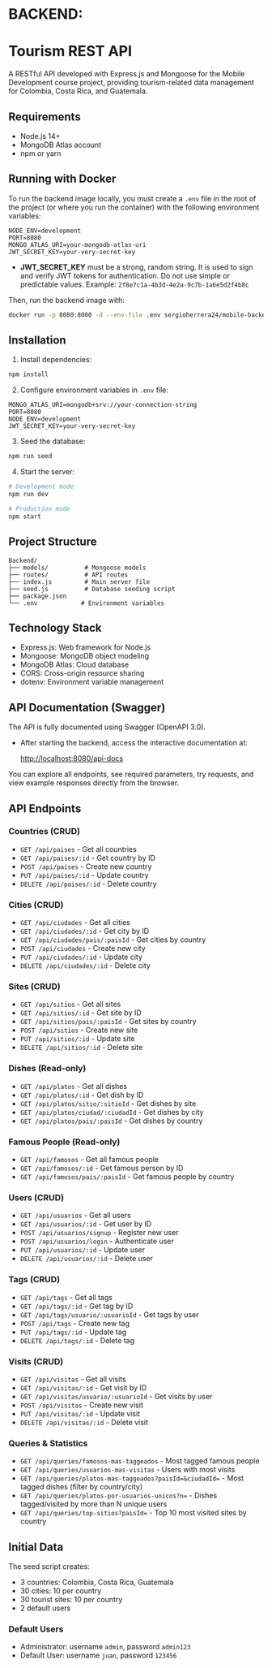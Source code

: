 
# BACKEND: 

# Tourism REST API

A RESTful API developed with Express.js and Mongoose for the Mobile Development course project, providing tourism-related data management for Colombia, Costa Rica, and Guatemala.

## Requirements

- Node.js 14+
- MongoDB Atlas account
- npm or yarn

## Running with Docker

To run the backend image locally, you must create a `.env` file in the root of the project (or where you run the container) with the following environment variables:

```
NODE_ENV=development
PORT=8080
MONGO_ATLAS_URI=your-mongodb-atlas-uri
JWT_SECRET_KEY=your-very-secret-key
```

- **JWT_SECRET_KEY** must be a strong, random string. It is used to sign and verify JWT tokens for authentication. Do not use simple or predictable values. Example: `2f8e7c1a-4b3d-4e2a-9c7b-1a6e5d2f4b8c`

Then, run the backend image with:

```bash
docker run -p 8080:8080 -d --env-file .env sergioherrera24/mobile-backend:latest
```

## Installation

1. Install dependencies:
```bash
npm install
```

2. Configure environment variables in `.env` file:
```
MONGO_ATLAS_URI=mongodb+srv://your-connection-string
PORT=8080
NODE_ENV=development
JWT_SECRET_KEY=your-very-secret-key
```

3. Seed the database:
```bash
npm run seed
```

4. Start the server:
```bash
# Development mode
npm run dev

# Production mode
npm start
```

## Project Structure

```
Backend/
├── models/          # Mongoose models
├── routes/          # API routes
├── index.js         # Main server file
├── seed.js          # Database seeding script
├── package.json
└── .env            # Environment variables
```

## Technology Stack

- Express.js: Web framework for Node.js
- Mongoose: MongoDB object modeling
- MongoDB Atlas: Cloud database
- CORS: Cross-origin resource sharing
- dotenv: Environment variable management

## API Documentation (Swagger)

The API is fully documented using Swagger (OpenAPI 3.0).

- After starting the backend, access the interactive documentation at:

  [http://localhost:8080/api-docs](http://localhost:8080/api-docs)

You can explore all endpoints, see required parameters, try requests, and view example responses directly from the browser.

## API Endpoints

### Countries (CRUD)
- `GET /api/paises` - Get all countries
- `GET /api/paises/:id` - Get country by ID
- `POST /api/paises` - Create new country
- `PUT /api/paises/:id` - Update country
- `DELETE /api/paises/:id` - Delete country

### Cities (CRUD)
- `GET /api/ciudades` - Get all cities
- `GET /api/ciudades/:id` - Get city by ID
- `GET /api/ciudades/pais/:paisId` - Get cities by country
- `POST /api/ciudades` - Create new city
- `PUT /api/ciudades/:id` - Update city
- `DELETE /api/ciudades/:id` - Delete city

### Sites (CRUD)
- `GET /api/sitios` - Get all sites
- `GET /api/sitios/:id` - Get site by ID
- `GET /api/sitios/pais/:paisId` - Get sites by country
- `POST /api/sitios` - Create new site
- `PUT /api/sitios/:id` - Update site
- `DELETE /api/sitios/:id` - Delete site

### Dishes (Read-only)
- `GET /api/platos` - Get all dishes
- `GET /api/platos/:id` - Get dish by ID
- `GET /api/platos/sitio/:sitioId` - Get dishes by site
- `GET /api/platos/ciudad/:ciudadId` - Get dishes by city
- `GET /api/platos/pais/:paisId` - Get dishes by country

### Famous People (Read-only)
- `GET /api/famosos` - Get all famous people
- `GET /api/famosos/:id` - Get famous person by ID
- `GET /api/famosos/pais/:paisId` - Get famous people by country

### Users (CRUD)
- `GET /api/usuarios` - Get all users
- `GET /api/usuarios/:id` - Get user by ID
- `POST /api/usuarios/signup` - Register new user
- `POST /api/usuarios/login` - Authenticate user
- `PUT /api/usuarios/:id` - Update user
- `DELETE /api/usuarios/:id` - Delete user

### Tags (CRUD)
- `GET /api/tags` - Get all tags
- `GET /api/tags/:id` - Get tag by ID
- `GET /api/tags/usuario/:usuarioId` - Get tags by user
- `POST /api/tags` - Create new tag
- `PUT /api/tags/:id` - Update tag
- `DELETE /api/tags/:id` - Delete tag

### Visits (CRUD)
- `GET /api/visitas` - Get all visits
- `GET /api/visitas/:id` - Get visit by ID
- `GET /api/visitas/usuario/:usuarioId` - Get visits by user
- `POST /api/visitas` - Create new visit
- `PUT /api/visitas/:id` - Update visit
- `DELETE /api/visitas/:id` - Delete visit

### Queries & Statistics
- `GET /api/queries/famosos-mas-taggeados` - Most tagged famous people
- `GET /api/queries/usuarios-mas-visitas` - Users with most visits
- `GET /api/queries/platos-mas-taggeados?paisId=&ciudadId=` - Most tagged dishes (filter by country/city)
- `GET /api/queries/platos-por-usuarios-unicos?n=` - Dishes tagged/visited by more than N unique users
- `GET /api/queries/top-sitios?paisId=` - Top 10 most visited sites by country

## Initial Data

The seed script creates:
- 3 countries: Colombia, Costa Rica, Guatemala
- 30 cities: 10 per country
- 30 tourist sites: 10 per country
- 2 default users

### Default Users
- Administrator: username `admin`, password `admin123`
- Default User: username `juan`, password `123456`

